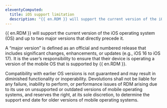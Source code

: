 ```yaml
---
eleventyComputed:
  title: iOS support limitation
  description: "{{ en.RDM }} will support the current version of the iOS operating system (OS) and up to two major versions that directly precede it."
---
```

{{ en.RDM }} will support the current version of the iOS operating system (OS) and up to two major versions that directly precede it.

A “major version” is defined as an official and numbered release that includes significant changes, enhancements, or updates (e.g., iOS 16 to iOS 17). It is the user’s responsibility to ensure that their device is operating a version of the mobile OS that is supported by {{ en.RDM }}.

Compatibility with earlier OS versions is not guaranteed and may result in diminished functionality or inoperability. Devolutions shall not be liable for any failure, inability to perform, or performance issues of RDM arising due to its use on unsupported or outdated versions of mobile operating systems, and reserves the right, at its sole discretion, to determine the support end date for older versions of mobile operating systems.
